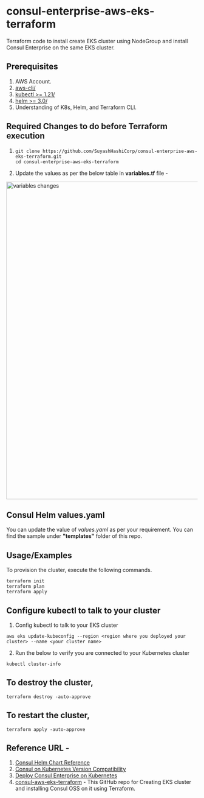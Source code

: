 # consul-enterprise-aws-eks-terraform
Terraform code to install create EKS cluster using NodeGroup and install Consul Enterprise on the same EKS cluster.

## Prerequisites

1. AWS Account.
2. [aws-cli/](https://aws.amazon.com/cli/)
3. [kubectl >= 1.21/](https://kubernetes.io/docs/tasks/tools/)
4. [helm >= 3.0/](https://helm.sh/docs/intro/)
5. Understanding of K8s, Helm, and Terraform CLI.


## Required Changes to do before Terraform execution 
1. ```shell
   git clone https://github.com/SuyashHashiCorp/consul-enterprise-aws-eks-terraform.git
   cd consul-enterprise-aws-eks-terraform
   ```

2. Update the values as per the below table in **variables.tf** file -
<img width="834" alt="variables changes" src="https://github.com/hashicorp/nomad/assets/92308220/ddbaf952-af07-440d-a008-eb622af582a6">


## Consul Helm values.yaml
You can update the value of _values.yaml_ as per your requirement. You can find the sample under **"templates"** folder of this repo.

## Usage/Examples
To provision the cluster, execute the following commands.

```shell
terraform init
terraform plan
terraform apply
```

## Configure kubectl to talk to your cluster
 1. Config kubectl to talk to your EKS cluster
```
aws eks update-kubeconfig --region <region where you deployed your cluster> --name <your cluster name>
```
 2. Run the below to verify you are connected to your Kubernetes cluster
```
kubectl cluster-info
```

## To destroy the cluster, 
```shell
terraform destroy -auto-approve
```

## To restart the cluster,
```shell
terraform apply -auto-approve
```

## Reference URL - 
1. [Consul Helm Chart Reference](https://developer.hashicorp.com/consul/docs/k8s/helm)
2. [Consul on Kubernetes Version Compatibility](https://developer.hashicorp.com/consul/docs/k8s/compatibility)
3. [Deploy Consul Enterprise on Kubernetes](https://developer.hashicorp.com/consul/docs/k8s/deployment-configurations/consul-enterprise)
4. [consul-aws-eks-terraform](https://github.com/SuyashHashiCorp/consul-aws-eks-terraform) - This GitHub repo for Creating EKS cluster and installing Consul OSS on it using Terraform.
